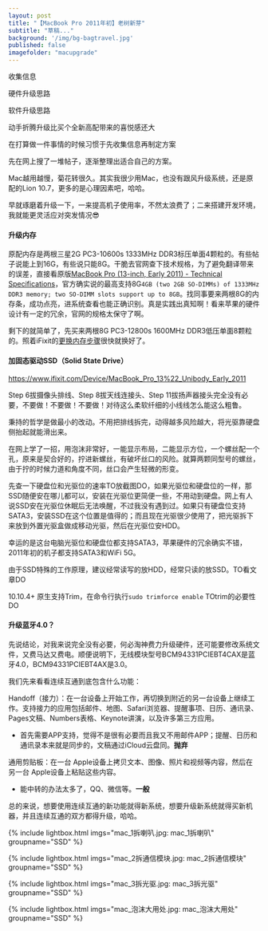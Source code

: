 ```yaml
---
layout: post
title: "【MacBook Pro 2011年初】老树新芽"
subtitle: "草稿..."
background: '/img/bg-bagtravel.jpg'
published: false
imagefolder: "macupgrade"
---
```


收集信息

硬件升级思路

软件升级思路

动手折腾升级比买个全新高配带来的喜悦感还大

在打算做一件事情的时候习惯于先收集信息再制定方案

先在网上搜了一堆帖子，逐渐整理出适合自己的方案。

Mac越用越慢，菊花转很久。其实我很少用Mac，也没有跟风升级系统，还是原配的Lion 10.7，更多的是心理因素吧，哈哈。

早就琢磨着升级一下，一来提高机子使用率，不然太浪费了；二来搭建开发环境，我就能更灵活应对突发情况:sunglasses:

#### 升级内存

原配内存是两根三星2G PC3-10600s 1333MHz DDR3标压单面4颗粒的。有些帖子说能上到16G，有些说只能8G。干脆去官网查下技术规格，为了避免翻译带来的误差，直接看原版[MacBook Pro (13-inch, Early 2011) - Technical Specifications](https://support.apple.com/kb/SP619?locale=en_US)，官方确实说的最高支持8G`4GB (two 2GB SO-DIMMs) of 1333MHz DDR3 memory; two SO-DIMM slots support up to 8GB`。找同事要来两根8G的内存条，成功点亮，进系统查看也能正确识别。真是实践出真知啊！看来苹果的硬件设计有一定的冗余，官网的规格太保守了啊。

剩下的就简单了，先买来两根8G PC3-12800s 1600MHz DDR3低压单面8颗粒的。照着iFixit的[更换内存步骤](https://www.ifixit.com/Guide/MacBook+Pro+13-Inch+Unibody+Early+2011+RAM+Replacement/5117)很快就换好了。

#### 加固态驱动SSD（Solid State Drive）

https://www.ifixit.com/Device/MacBook_Pro_13%22_Unibody_Early_2011 

Step 6拔摄像头排线、Step 8拔天线连接头、Step 11拔扬声器接头完全没有必要，不要做！不要做！不要做！对待这么柔软纤细的小线线怎么能这么粗鲁。

秉持的哲学是做最小的改动。不用把排线拆完，动得越多风险越大，将光驱靠硬盘侧抬起就能滑出来。

在网上学了一招，用泡沫非常好，一能显示布局，二能显示方位，一个螺丝配一个孔，原来是契合好的，拧进新螺丝，有破坏丝口的风险。就算两颗同型号的螺丝，由于拧的时候力道和角度不同，丝口会产生轻微的形变。

先查一下硬盘位和光驱位的速率TO放截图DO，如果光驱位和硬盘位的一样，那SSD随便安在哪儿都可以，安装在光驱位更简便一些，不用动到硬盘。网上有人说SSD安在光驱位休眠后无法唤醒，不过我没有遇到过。如果只有硬盘位支持SATA3，安装SSD在这个位置是值得的；而且现在光驱很少使用了，把光驱拆下来放到外置光驱盒做成移动光驱，然后在光驱位安HDD。

幸运的是这台电脑光驱位和硬盘位都支持SATA3，苹果硬件的冗余确实不错，2011年初的机子都支持SATA3和WiFi 5G。

由于SSD特殊的工作原理，建议经常读写的放HDD，经常只读的放SSD。TO看文章DO

10.10.4+ 原生支持Trim，在命令行执行`sudo trimforce enable` TOtrim的必要性DO

#### 升级蓝牙4.0？

先说结论，对我来说完全没有必要，何必淘神费力升级硬件，还可能要修改系统文件，又费马达又费电。顺便说明下，无线模块型号BCM94331PCIEBT4CAX是蓝牙4.0，BCM94331PCIEBT4AX是3.0。

我们先来看看连续互通到底包含什么功能：

Handoff（接力）：在一台设备上开始工作，再切换到附近的另一台设备上继续工作。支持接力的应用包括邮件、地图、Safari浏览器、提醒事项、日历、通讯录、Pages文稿、Numbers表格、Keynote讲演，以及许多第三方应用。

- 首先需要APP支持，觉得不是很有必要而且我又不用邮件APP；提醒、日历和通讯录本来就是同步的，文稿通过iCloud云盘同。**抛弃**

通用剪贴板：在一台 Apple设备上拷贝文本、图像、照片和视频等内容，然后在另一台 Apple设备上粘贴这些内容。

- 能中转的办法太多了，QQ、微信等。**一般**

总的来说，想要使用连续互通的新功能就得新系统，想要升级新系统就得买新机器，并且连续互通的双方都得升级，哈哈。	

{% include lightbox.html imgs="mac_1拆喇叭.jpg: mac_1拆喇叭" groupname="SSD" %}

{% include lightbox.html imgs="mac_2拆通信模块.jpg: mac_2拆通信模块" groupname="SSD" %}

{% include lightbox.html imgs="mac_3拆光驱.jpg: mac_3拆光驱" groupname="SSD" %}

{% include lightbox.html imgs="mac_泡沫大用处.jpg: mac_泡沫大用处" groupname="SSD" %}
